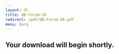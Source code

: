 ```yaml
---
layout: dl
title: QB-Forum-56
redirect: /pdf/QB-Forum-56.pdf
menu: barq
---
```

## Your download will begin shortly.
